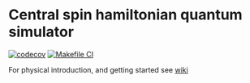 # Central spin hamiltonian quantum simulator

[![codecov](https://codecov.io/gh/korsakjakub/cs_q_sim/branch/main/graph/badge.svg?token=ARL78PQTW9)](https://codecov.io/gh/korsakjakub/cs_q_sim)
[![Makefile CI](https://github.com/korsakjakub/cs_q_sim/actions/workflows/makefile.yml/badge.svg?branch=main&event=push)](https://github.com/korsakjakub/cs_q_sim/actions/workflows/makefile.yml)

For physical introduction, and getting started see [wiki](https://github.com/korsakjakub/cs_q_sim/wiki)
